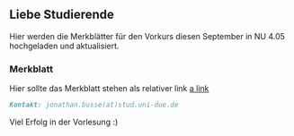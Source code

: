 ## Liebe Studierende

Hier werden die Merkblätter für den Vorkurs diesen September in NU 4.05 hochgeladen und aktualisiert.
### Merkblatt

Hier sollte das Merkblatt stehen als relativer link [a link](https://github.com/JonathanVorkurs/MathematikVorkurs2019/blob/master/MerkblattMathematikVorkurs2019.pdf)

```markdown
Kontakt: jonathan.busse(at)stud.uni-due.de
```
Viel Erfolg in der Vorlesung :)
